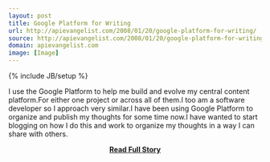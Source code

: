 ```yaml
---
layout: post
title: Google Platform for Writing
url: http://apievangelist.com/2008/01/20/google-platform-for-writing/
source: http://apievangelist.com/2008/01/20/google-platform-for-writing/
domain: apievangelist.com
image: [Image]
---
```

{% include JB/setup %}<p>I use the Google Platform to help me build and evolve my central content platform.For either one project or across all of them.I too am a software developer so I approach very similar.I have been using Google Platform to organize and publish my thoughts for some time now.I have wanted to start blogging on how I do this and work to organize my thoughts in a way I can share with others.</p>
<center><p><a href="http://apievangelist.com/2008/01/20/google-platform-for-writing/" style='padding:25px; font-sze:18px; font-weight: bold;'>Read Full Story</a></p></center>

